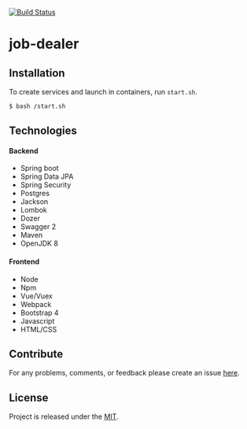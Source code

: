 [![Build Status](https://travis-ci.org/schwarzsword/nc.task.svg)](https://travis-ci.org/schwarzsword/nc.task)

# job-dealer

## Installation
To create services and launch in containers, run `start.sh`.
```bash
$ bash /start.sh
```

## Technologies
#### Backend
- Spring boot
- Spring Data JPA
- Spring Security
- Postgres
- Jackson
- Lombok
- Dozer
- Swagger 2
- Maven
- OpenJDK 8

#### Frontend
- Node
- Npm
- Vue/Vuex
- Webpack
- Bootstrap 4
- Javascript
- HTML/CSS

## Contribute
For any problems, comments, or feedback please create an issue 
[here](https://github.com/schwarzsword/nc.task).
<br>

## License
Project is released under the [MIT](https://en.wikipedia.org/wiki/MIT_License).